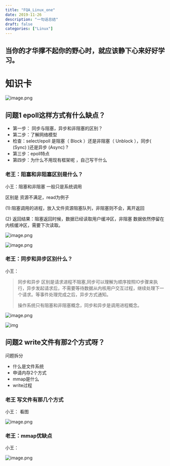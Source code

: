 ```yaml
---
title: "FQA_Linux_one"
date: 2019-11-26
description: "一句话总结"
draft: false
categories: ["Linux"]
---
```


## 当你的才华撑不起你的野心时，就应该静下心来好好学习。

# 知识卡

![image.png](https://i.loli.net/2019/11/13/iBAcurKQygeSUTD.png)



##  问题1 epoll这样方式有什么缺点？

- 第一步： 同步与阻塞，异步和非阻塞的区别？
- 第二步：了解网络模型
- 检查：select/epoll 是阻塞（ Block ）还是非阻塞（ Unblock ），同步( (Sync) )还是异步 (Async) ?
- 第三步：epoll特点
- 第四步：为什么不用现有框架呢 ，自己写干什么



### 老王：阻塞和非阻塞区别是什么？

小王：阻塞和非阻塞 一般只是系统调用

区别是  资源不满足，read为例子

(1):阻塞调用的进程，放入文件资源阻塞队列，非阻塞则不会，离开返回

(2) 返回结果：阻塞返回时候，数据已经读取用户缓冲区，非阻塞 数据依然停留在内核缓冲区，需要下次读取。

 

![image.png](https://i.loli.net/2019/11/19/uOEQ73XjG1nFSmh.png)

![image.png](https://i.loli.net/2019/11/19/Iy86NpHQkvAimoc.png)

### 老王：同步和异步区别什么？



小王：

> 同步和异步 区别是请求进程不阻塞,同步可以理解为顺序按照IO步骤来执行，异步发起请求后，不需要等待数据从内核用户交互过程，继续处理下一个请求。等事件处理完成之后，异步方式通知。 
>
> 操作系统只有阻塞和非阻塞概念，同步和异步是调用进程概念。



![image.png](https://i.loli.net/2019/11/14/G1ytqCYJOuFXZ9S.png)

 ![img](https://user-gold-cdn.xitu.io/2018/9/5/165a723ae2b8fb2a?imageView2/0/w/1280/h/960/format/webp/ignore-error/1)





## 问题2  write文件有那2个方式呀？

问题拆分

- 什么是文件系统
- 申请内存2个方式
- mmap是什么
- write过程



### 老王 写文件有那几个方式



小王： 看图



![image.png](https://i.loli.net/2019/11/26/rNjz6aeJqyPuodc.png)

### 老王：mmap优缺点



小王：

![image.png](https://i.loli.net/2019/11/26/tkaRUFsw9KS1lJQ.png)